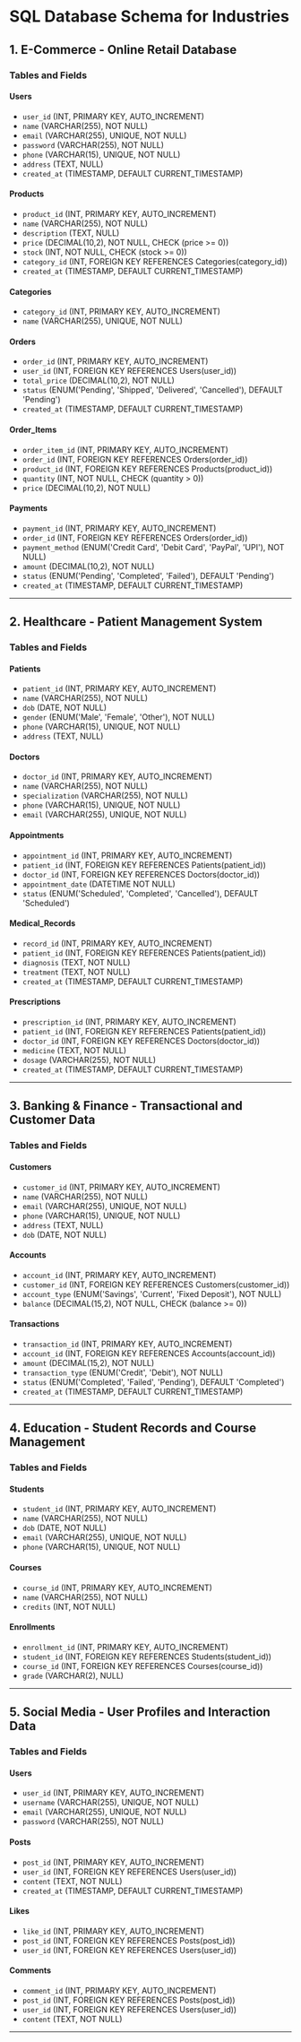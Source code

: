 # **SQL Database Schema for Industries**

## **1. E-Commerce - Online Retail Database**
### **Tables and Fields**
#### **Users**
- `user_id` (INT, PRIMARY KEY, AUTO_INCREMENT)
- `name` (VARCHAR(255), NOT NULL)
- `email` (VARCHAR(255), UNIQUE, NOT NULL)
- `password` (VARCHAR(255), NOT NULL)
- `phone` (VARCHAR(15), UNIQUE, NOT NULL)
- `address` (TEXT, NULL)
- `created_at` (TIMESTAMP, DEFAULT CURRENT_TIMESTAMP)

#### **Products**
- `product_id` (INT, PRIMARY KEY, AUTO_INCREMENT)
- `name` (VARCHAR(255), NOT NULL)
- `description` (TEXT, NULL)
- `price` (DECIMAL(10,2), NOT NULL, CHECK (price >= 0))
- `stock` (INT, NOT NULL, CHECK (stock >= 0))
- `category_id` (INT, FOREIGN KEY REFERENCES Categories(category_id))
- `created_at` (TIMESTAMP, DEFAULT CURRENT_TIMESTAMP)

#### **Categories**
- `category_id` (INT, PRIMARY KEY, AUTO_INCREMENT)
- `name` (VARCHAR(255), UNIQUE, NOT NULL)

#### **Orders**
- `order_id` (INT, PRIMARY KEY, AUTO_INCREMENT)
- `user_id` (INT, FOREIGN KEY REFERENCES Users(user_id))
- `total_price` (DECIMAL(10,2), NOT NULL)
- `status` (ENUM('Pending', 'Shipped', 'Delivered', 'Cancelled'), DEFAULT 'Pending')
- `created_at` (TIMESTAMP, DEFAULT CURRENT_TIMESTAMP)

#### **Order_Items**
- `order_item_id` (INT, PRIMARY KEY, AUTO_INCREMENT)
- `order_id` (INT, FOREIGN KEY REFERENCES Orders(order_id))
- `product_id` (INT, FOREIGN KEY REFERENCES Products(product_id))
- `quantity` (INT, NOT NULL, CHECK (quantity > 0))
- `price` (DECIMAL(10,2), NOT NULL)

#### **Payments**
- `payment_id` (INT, PRIMARY KEY, AUTO_INCREMENT)
- `order_id` (INT, FOREIGN KEY REFERENCES Orders(order_id))
- `payment_method` (ENUM('Credit Card', 'Debit Card', 'PayPal', 'UPI'), NOT NULL)
- `amount` (DECIMAL(10,2), NOT NULL)
- `status` (ENUM('Pending', 'Completed', 'Failed'), DEFAULT 'Pending')
- `created_at` (TIMESTAMP, DEFAULT CURRENT_TIMESTAMP)

---

## **2. Healthcare - Patient Management System**
### **Tables and Fields**
#### **Patients**
- `patient_id` (INT, PRIMARY KEY, AUTO_INCREMENT)
- `name` (VARCHAR(255), NOT NULL)
- `dob` (DATE, NOT NULL)
- `gender` (ENUM('Male', 'Female', 'Other'), NOT NULL)
- `phone` (VARCHAR(15), UNIQUE, NOT NULL)
- `address` (TEXT, NULL)

#### **Doctors**
- `doctor_id` (INT, PRIMARY KEY, AUTO_INCREMENT)
- `name` (VARCHAR(255), NOT NULL)
- `specialization` (VARCHAR(255), NOT NULL)
- `phone` (VARCHAR(15), UNIQUE, NOT NULL)
- `email` (VARCHAR(255), UNIQUE, NOT NULL)

#### **Appointments**
- `appointment_id` (INT, PRIMARY KEY, AUTO_INCREMENT)
- `patient_id` (INT, FOREIGN KEY REFERENCES Patients(patient_id))
- `doctor_id` (INT, FOREIGN KEY REFERENCES Doctors(doctor_id))
- `appointment_date` (DATETIME NOT NULL)
- `status` (ENUM('Scheduled', 'Completed', 'Cancelled'), DEFAULT 'Scheduled')

#### **Medical_Records**
- `record_id` (INT, PRIMARY KEY, AUTO_INCREMENT)
- `patient_id` (INT, FOREIGN KEY REFERENCES Patients(patient_id))
- `diagnosis` (TEXT, NOT NULL)
- `treatment` (TEXT, NOT NULL)
- `created_at` (TIMESTAMP, DEFAULT CURRENT_TIMESTAMP)

#### **Prescriptions**
- `prescription_id` (INT, PRIMARY KEY, AUTO_INCREMENT)
- `patient_id` (INT, FOREIGN KEY REFERENCES Patients(patient_id))
- `doctor_id` (INT, FOREIGN KEY REFERENCES Doctors(doctor_id))
- `medicine` (TEXT, NOT NULL)
- `dosage` (VARCHAR(255), NOT NULL)
- `created_at` (TIMESTAMP, DEFAULT CURRENT_TIMESTAMP)

---

## **3. Banking & Finance - Transactional and Customer Data**
### **Tables and Fields**
#### **Customers**
- `customer_id` (INT, PRIMARY KEY, AUTO_INCREMENT)
- `name` (VARCHAR(255), NOT NULL)
- `email` (VARCHAR(255), UNIQUE, NOT NULL)
- `phone` (VARCHAR(15), UNIQUE, NOT NULL)
- `address` (TEXT, NULL)
- `dob` (DATE, NOT NULL)

#### **Accounts**
- `account_id` (INT, PRIMARY KEY, AUTO_INCREMENT)
- `customer_id` (INT, FOREIGN KEY REFERENCES Customers(customer_id))
- `account_type` (ENUM('Savings', 'Current', 'Fixed Deposit'), NOT NULL)
- `balance` (DECIMAL(15,2), NOT NULL, CHECK (balance >= 0))

#### **Transactions**
- `transaction_id` (INT, PRIMARY KEY, AUTO_INCREMENT)
- `account_id` (INT, FOREIGN KEY REFERENCES Accounts(account_id))
- `amount` (DECIMAL(15,2), NOT NULL)
- `transaction_type` (ENUM('Credit', 'Debit'), NOT NULL)
- `status` (ENUM('Completed', 'Failed', 'Pending'), DEFAULT 'Completed')
- `created_at` (TIMESTAMP, DEFAULT CURRENT_TIMESTAMP)

---

## **4. Education - Student Records and Course Management**
### **Tables and Fields**
#### **Students**
- `student_id` (INT, PRIMARY KEY, AUTO_INCREMENT)
- `name` (VARCHAR(255), NOT NULL)
- `dob` (DATE, NOT NULL)
- `email` (VARCHAR(255), UNIQUE, NOT NULL)
- `phone` (VARCHAR(15), UNIQUE, NOT NULL)

#### **Courses**
- `course_id` (INT, PRIMARY KEY, AUTO_INCREMENT)
- `name` (VARCHAR(255), NOT NULL)
- `credits` (INT, NOT NULL)

#### **Enrollments**
- `enrollment_id` (INT, PRIMARY KEY, AUTO_INCREMENT)
- `student_id` (INT, FOREIGN KEY REFERENCES Students(student_id))
- `course_id` (INT, FOREIGN KEY REFERENCES Courses(course_id))
- `grade` (VARCHAR(2), NULL)

---

## **5. Social Media - User Profiles and Interaction Data**
### **Tables and Fields**
#### **Users**
- `user_id` (INT, PRIMARY KEY, AUTO_INCREMENT)
- `username` (VARCHAR(255), UNIQUE, NOT NULL)
- `email` (VARCHAR(255), UNIQUE, NOT NULL)
- `password` (VARCHAR(255), NOT NULL)

#### **Posts**
- `post_id` (INT, PRIMARY KEY, AUTO_INCREMENT)
- `user_id` (INT, FOREIGN KEY REFERENCES Users(user_id))
- `content` (TEXT, NOT NULL)
- `created_at` (TIMESTAMP, DEFAULT CURRENT_TIMESTAMP)

#### **Likes**
- `like_id` (INT, PRIMARY KEY, AUTO_INCREMENT)
- `post_id` (INT, FOREIGN KEY REFERENCES Posts(post_id))
- `user_id` (INT, FOREIGN KEY REFERENCES Users(user_id))

#### **Comments**
- `comment_id` (INT, PRIMARY KEY, AUTO_INCREMENT)
- `post_id` (INT, FOREIGN KEY REFERENCES Posts(post_id))
- `user_id` (INT, FOREIGN KEY REFERENCES Users(user_id))
- `content` (TEXT, NOT NULL)
---

